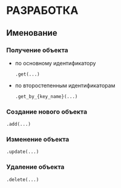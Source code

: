# РАЗРАБОТКА

## Именование
### Получение объекта
- по основному идентификатору

    `.get(...)`
- по второстепенным идентификаторам

    `.get_by_{key_name}(...)`
### Создание нового объекта
`.add(...)`
### Изменение объекта
`.update(...)`
### Удаление объекта
`.delete(...)`

